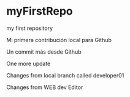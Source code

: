 # myFirstRepo

my first repository

Mi primera contribución local para Github

Un commit más desde Github

One more update

Changes from local branch called developer01

Changes from WEB dev Editor